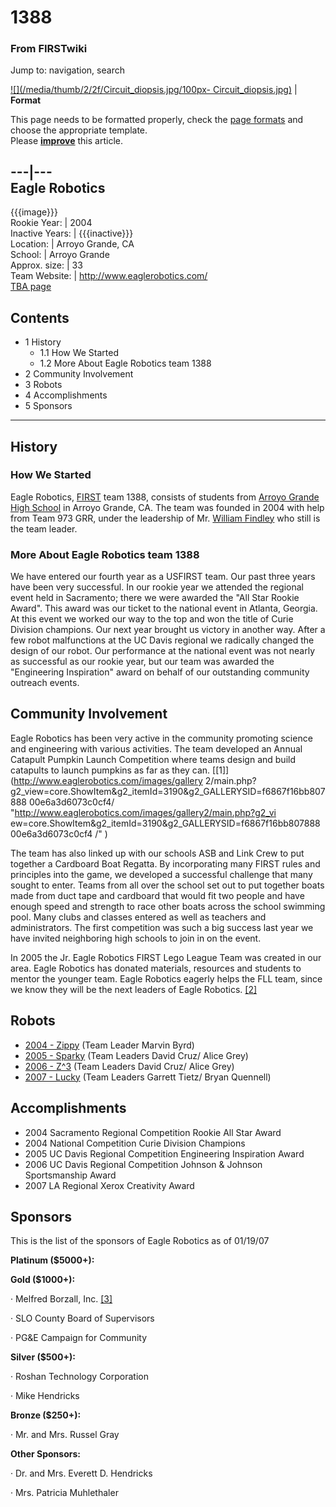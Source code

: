 # 1388

### From FIRSTwiki

Jump to: navigation, search

[![](/media/thumb/2/2f/Circuit_diopsis.jpg/100px-
Circuit_diopsis.jpg)](Image:Circuit_diopsis.jpg "" ) |  **Format**  

This page needs to be formatted properly, check the [page
formats](FIRSTwiki:Page_formats "FIRSTwiki:Page formats" ) and
choose the appropriate template.  
Please **[improve](http://www.firstwiki.net/index.php?title=1388&action=edit
"http://www.firstwiki.net/index.php?title=1388&action=edit" )** this article.  
  
---|---  
Eagle Robotics  
---  
{{{image}}}  
Rookie Year: | 2004  
Inactive Years: | {{{inactive}}}  
Location: | Arroyo Grande, CA  
School: | Arroyo Grande  
Approx. size: | 33  
Team Website: | <http://www.eaglerobotics.com/>  
[TBA page](http://www.thebluealliance.net/tbatv/team.php?team=1388
"http://www.thebluealliance.net/tbatv/team.php?team=1388" )  
  
  

## Contents

  * 1 History
    * 1.1 How We Started
    * 1.2 More About Eagle Robotics team 1388
  * 2 Community Involvement
  * 3 Robots
  * 4 Accomplishments
  * 5 Sponsors  
---  
  

##  History


###  How We Started

Eagle Robotics, [FIRST](first) team 1388, consists of
students from [Arroyo Grande High School](http://www.luciamar.k12.ca.us/aghs
"http://www.luciamar.k12.ca.us/aghs" ) in Arroyo Grande, CA. The team was
founded in 2004 with help from Team 973 GRR, under the leadership of Mr.
[William Findley](William_Findley "William Findley" ) who still is
the team leader.


###  More About Eagle Robotics team 1388

We have entered our fourth year as a USFIRST team. Our past three years have
been very successful. In our rookie year we attended the regional event held
in Sacramento; there we were awarded the "All Star Rookie Award". This award
was our ticket to the national event in Atlanta, Georgia. At this event we
worked our way to the top and won the title of Curie Division champions. Our
next year brought us victory in another way. After a few robot malfunctions at
the UC Davis regional we radically changed the design of our robot. Our
performance at the national event was not nearly as successful as our rookie
year, but our team was awarded the "Engineering Inspiration" award on behalf
of our outstanding community outreach events.


##  Community Involvement

Eagle Robotics has been very active in the community promoting science and
engineering with various activities. The team developed an Annual Catapult
Pumpkin Launch Competition where teams design and build catapults to launch
pumpkins as far as they can. [[1]](http://www.eaglerobotics.com/images/gallery
2/main.php?g2_view=core.ShowItem&g2_itemId=3190&g2_GALLERYSID=f6867f16bb807888
00e6a3d6073c0cf4/ "http://www.eaglerobotics.com/images/gallery2/main.php?g2_vi
ew=core.ShowItem&g2_itemId=3190&g2_GALLERYSID=f6867f16bb80788800e6a3d6073c0cf4
/" )

The team has also linked up with our schools ASB and Link Crew to put together
a Cardboard Boat Regatta. By incorporating many FIRST rules and principles
into the game, we developed a successful challenge that many sought to enter.
Teams from all over the school set out to put together boats made from duct
tape and cardboard that would fit two people and have enough speed and
strength to race other boats across the school swimming pool. Many clubs and
classes entered as well as teachers and administrators. The first competition
was such a big success last year we have invited neighboring high schools to
join in on the event.

In 2005 the Jr. Eagle Robotics FIRST Lego League Team was created in our area.
Eagle Robotics has donated materials, resources and students to mentor the
younger team. Eagle Robotics eagerly helps the FLL team, since we know they
will be the next leaders of Eagle Robotics.
[[2]](http://www.ccbots.org/AllAmericanNerds/
"http://www.ccbots.org/AllAmericanNerds/" )


##  Robots

  * [2004 - Zippy](1388_in_2004 "1388 in 2004" ) (Team Leader Marvin Byrd) 
  * [2005 - Sparky](/index.php?title=1388_in_2005&action=edit "1388 in 2005" ) (Team Leaders David Cruz/ Alice Grey) 
  * [2006 - Z^3](/index.php?title=1388_in_2006&action=edit "1388 in 2006" ) (Team Leaders David Cruz/ Alice Grey) 
  * [2007 - Lucky](/index.php?title=1388_in_2007&action=edit "1388 in 2007" ) (Team Leaders Garrett Tietz/ Bryan Quennell) 


##  Accomplishments

  * 2004 Sacramento Regional Competition Rookie All Star Award 
  * 2004 National Competition Curie Division Champions 
  * 2005 UC Davis Regional Competition Engineering Inspiration Award 
  * 2006 UC Davis Regional Competition Johnson &amp; Johnson Sportsmanship Award 
  * 2007 LA Regional Xerox Creativity Award 


##  Sponsors

This is the list of the sponsors of Eagle Robotics as of 01/19/07

  
**Platinum ($5000+):**

  
**Gold ($1000+):**

· Melfred Borzall, Inc. [[3]](http://www.melfredborzall.com/
"http://www.melfredborzall.com/" )

· SLO County Board of Supervisors

· PG&amp;E Campaign for Community

  
**Silver ($500+):**

· Roshan Technology Corporation

· Mike Hendricks

  
**Bronze ($250+):**

· Mr. and Mrs. Russel Gray

  
**Other Sponsors:**

· Dr. and Mrs. Everett D. Hendricks

· Mrs. Patricia Muhlethaler

